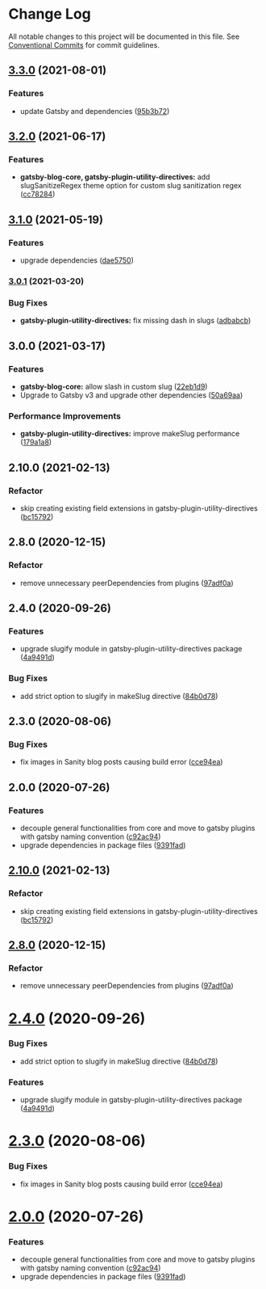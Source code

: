# Change Log

All notable changes to this project will be documented in this file.
See [Conventional Commits](https://conventionalcommits.org) for commit guidelines.

## [3.3.0](https://gitlab.com/alimoosavi15/gatsby-theme-flexiblog/compare/@elegantstack/gatsby-plugin-utility-directives@3.2.0...@elegantstack/gatsby-plugin-utility-directives@3.3.0) (2021-08-01)


### Features

* update Gatsby and dependencies ([95b3b72](https://gitlab.com/alimoosavi15/gatsby-theme-flexiblog/commit/95b3b7234b39eb66e5957f9acc0d10519b400941))




## [3.2.0](https://gitlab.com/alimoosavi15/gatsby-theme-flexiblog/compare/@elegantstack/gatsby-plugin-utility-directives@3.1.0...@elegantstack/gatsby-plugin-utility-directives@3.2.0) (2021-06-17)


### Features

* **gatsby-blog-core, gatsby-plugin-utility-directives:** add slugSanitizeRegex theme option for custom slug sanitization regex ([cc78284](https://gitlab.com/alimoosavi15/gatsby-theme-flexiblog/commit/cc78284388c5c300679394e2ae08472d64ac0a7c))




## [3.1.0](https://gitlab.com/alimoosavi15/gatsby-theme-flexiblog/compare/@elegantstack/gatsby-plugin-utility-directives@3.0.1...@elegantstack/gatsby-plugin-utility-directives@3.1.0) (2021-05-19)


### Features

* upgrade dependencies ([dae5750](https://gitlab.com/alimoosavi15/gatsby-theme-flexiblog/commit/dae57508db7811d0a33ceeb53d57f9b680196f37))




### [3.0.1](https://gitlab.com/alimoosavi15/gatsby-theme-flexiblog/compare/@elegantstack/gatsby-plugin-utility-directives@3.0.0...@elegantstack/gatsby-plugin-utility-directives@3.0.1) (2021-03-20)


### Bug Fixes

* **gatsby-plugin-utility-directives:** fix missing dash in slugs ([adbabcb](https://gitlab.com/alimoosavi15/gatsby-theme-flexiblog/commit/adbabcb86b0306ed9fc6efc3b5b44e097048ed4b))




## 3.0.0 (2021-03-17)


### Features

* **gatsby-blog-core:** allow slash in custom slug ([22eb1d9](https://gitlab.com/alimoosavi15/gatsby-theme-flexiblog/commit/22eb1d923ea4e38f1807ffe1424e0aca4698ed0f))
* Upgrade to Gatsby v3 and upgrade other dependencies ([50a69aa](https://gitlab.com/alimoosavi15/gatsby-theme-flexiblog/commit/50a69aa908fae6c16b2c5127f6339114297a57fa))


### Performance Improvements

* **gatsby-plugin-utility-directives:** improve makeSlug performance ([179a1a8](https://gitlab.com/alimoosavi15/gatsby-theme-flexiblog/commit/179a1a814f8d2a833a00c9635f63552117a1abc6))

## 2.10.0 (2021-02-13)


### Refactor

* skip creating existing field extensions in gatsby-plugin-utility-directives ([bc15792](https://gitlab.com/alimoosavi15/gatsby-theme-flexiblog/commit/bc1579225d46420fb224ce774494186b78969070))

## 2.8.0 (2020-12-15)


### Refactor

* remove unnecessary peerDependencies from plugins ([97adf0a](https://gitlab.com/alimoosavi15/gatsby-theme-flexiblog/commit/97adf0afe8ccc8b19c774ae9cc2d0894f7b42779))

## 2.4.0 (2020-09-26)


### Features

* upgrade slugify module in gatsby-plugin-utility-directives package ([4a9491d](https://gitlab.com/alimoosavi15/gatsby-theme-flexiblog/commit/4a9491d4261f166f9758f00d5b15cdbed13e5325))


### Bug Fixes

* add strict option to slugify in makeSlug directive ([84b0d78](https://gitlab.com/alimoosavi15/gatsby-theme-flexiblog/commit/84b0d78bc0d8b17a9264e75a0dbbb39d53553c94))

## 2.3.0 (2020-08-06)


### Bug Fixes

* fix images in Sanity blog posts causing build error ([cce94ea](https://gitlab.com/alimoosavi15/gatsby-theme-flexiblog/commit/cce94ea0c6cb3b4f63ec2924428bfbb3965e59cf))

## 2.0.0 (2020-07-26)


### Features

* decouple general functionalities from core and move to gatsby plugins with gatsby naming convention ([c92ac94](https://gitlab.com/alimoosavi15/gatsby-theme-flexiblog/commit/c92ac948f988507c61db94bcfa1622daf9a25e3a))
* upgrade dependencies in package files ([9391fad](https://gitlab.com/alimoosavi15/gatsby-theme-flexiblog/commit/9391fad0a525f7a8514ab722831eff9a2eae8e04))




## [2.10.0](https://gitlab.com/alimoosavi15/gatsby-theme-flexiblog/compare/v2.9.0...v2.10.0) (2021-02-13)


### Refactor

* skip creating existing field extensions in gatsby-plugin-utility-directives ([bc15792](https://gitlab.com/alimoosavi15/gatsby-theme-flexiblog/commit/bc1579225d46420fb224ce774494186b78969070))




## [2.8.0](https://gitlab.com/alimoosavi15/gatsby-theme-flexiblog/compare/v2.7.0...v2.8.0) (2020-12-15)


### Refactor

* remove unnecessary peerDependencies from plugins ([97adf0a](https://gitlab.com/alimoosavi15/gatsby-theme-flexiblog/commit/97adf0afe8ccc8b19c774ae9cc2d0894f7b42779))




# [2.4.0](https://gitlab.com/alimoosavi15/gatsby-theme-flexiblog/compare/v2.3.1...v2.4.0) (2020-09-26)


### Bug Fixes

* add strict option to slugify in makeSlug directive ([84b0d78](https://gitlab.com/alimoosavi15/gatsby-theme-flexiblog/commit/84b0d78bc0d8b17a9264e75a0dbbb39d53553c94))


### Features

* upgrade slugify module in gatsby-plugin-utility-directives package ([4a9491d](https://gitlab.com/alimoosavi15/gatsby-theme-flexiblog/commit/4a9491d4261f166f9758f00d5b15cdbed13e5325))





# [2.3.0](https://gitlab.com/alimoosavi15/gatsby-theme-flexiblog/compare/v2.2.3...v2.3.0) (2020-08-06)


### Bug Fixes

* fix images in Sanity blog posts causing build error ([cce94ea](https://gitlab.com/alimoosavi15/gatsby-theme-flexiblog/commit/cce94ea0c6cb3b4f63ec2924428bfbb3965e59cf))






# [2.0.0](https://gitlab.com/alimoosavi15/gatsby-theme-flexiblog/compare/v1.2.0...v2.0.0) (2020-07-26)


### Features

* decouple general functionalities from core and move to gatsby plugins with gatsby naming convention ([c92ac94](https://gitlab.com/alimoosavi15/gatsby-theme-flexiblog/commit/c92ac948f988507c61db94bcfa1622daf9a25e3a))
* upgrade dependencies in package files ([9391fad](https://gitlab.com/alimoosavi15/gatsby-theme-flexiblog/commit/9391fad0a525f7a8514ab722831eff9a2eae8e04))
